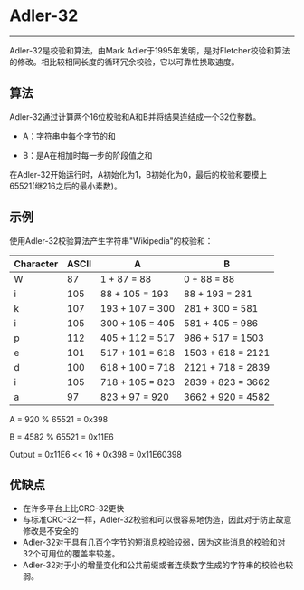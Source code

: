 # Adler-32
---
Adler-32是校验和算法，由Mark Adler于1995年发明，是对Fletcher校验和算法的修改。相比较相同长度的循环冗余校验，它以可靠性换取速度。

## 算法
Adler-32通过计算两个16位校验和A和B并将结果连结成一个32位整数。

* A：字符串中每个字节的和

* B：是A在相加时每一步的阶段值之和

在Adler-32开始运行时，A初始化为1，B初始化为0，最后的校验和要模上65521(继216之后的最小素数)。

## 示例
使用Adler-32校验算法产生字符串"Wikipedia"的校验和：

| Character | ASCII  | A | B |
| ------ | ------  | ------ | ------ |
| W | 87  | 1 +  87 =  88   | 0 +  88 =   88     |
| i | 105 | 88 + 105 = 193  | 88 + 193 =  281    | 
| k | 107 | 193 + 107 = 300 | 281 + 300 =  581   | 
| i | 105 | 300 + 105 = 405 | 581 + 405 =  986   | 
| p | 112 | 405 + 112 = 517 | 986 + 517 = 1503   | 
| e | 101 | 517 + 101 = 618 | 1503 + 618 = 2121  | 
| d | 100 | 618 + 100 = 718 | 2121 + 718 = 2839  | 
| i | 105 | 718 + 105 = 823 | 2839 + 823 = 3662  | 
| a | 97  | 823 +  97 = 920 | 3662 + 920 = 4582  | 

A = 920 % 65521 = 0x398

B = 4582 % 65521 = 0x11E6

Output = 0x11E6 << 16 + 0x398 = 0x11E60398

## 优缺点
* 在许多平台上比CRC-32更快
* 与标准CRC-32一样，Adler-32校验和可以很容易地伪造，因此对于防止故意修改是不安全的
* Adler-32对于具有几百个字节的短消息校验较弱，因为这些消息的校验和对32个可用位的覆盖率较差。
* Adler-32对于小的增量变化和公共前缀或者连续数字生成的字符串的校验也较弱。
